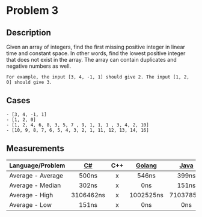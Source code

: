 # Problem 3

## Description
Given an array of integers, find the first missing positive integer in linear time and constant space. In other words, find the lowest positive integer that does not exist in the array. The array can contain duplicates and negative numbers as well.
```
For example, the input [3, 4, -1, 1] should give 2. The input [1, 2, 0] should give 3.
``` 

## Cases
```
- [3, 4, -1, 1]
- [1, 2, 0]
- [1, 2, 4, 6, 8, 3, 5, 7 , 9, 1, 1, 1 , 3, 4, 2, 10]
- [10, 9, 8, 7, 6, 5, 4, 3, 2, 1, 11, 12, 13, 14, 16]
```


## Measurements
Language/Problem | [C#](https://gist.github.com/DanielHauge/4d372ae9c155a0a7e832bda322fef2ad) | C++ | [Golang](https://gist.github.com/DanielHauge/0a33939dd20145f03b3ff884beea1b71) | [Java](https://gist.github.com/DanielHauge/a405884a7b1b951f65996f54af2c073e) | [JavaScript](https://gyazo.com/637ef30c817b97e04f78d845733291bd) | [Kotlin](https://gist.github.com/DanielHauge/6865a27a0b5d0754ede1663b6e4be8f7) | [Python](https://gist.github.com/DanielHauge/c4be571ad469110e55f5c6b30af41cf8) | Ruby | Rust | Scala
-------|:------:|:-------:|:------:|:-------:|:------:|:------:|:------:|:------:|:------:|:------:
Average - Average | 500ns | x | 546ns | 399ns | 7537ns | 289ns | 3211ns | x | x | x
Average - Median | 302ns | x | 0ns | 151ns | 0ns | 226ns | 3095ns | x | x | x
Average - High | 3106462ns | x | 1002525ns | 7103785ns | 12074924ns | 1928008ns | 211129ns | x | x | x
Average - Low | 151ns | x | 0ns | 0ns | 0ns | 0ns | 2793ns | x | x | x
